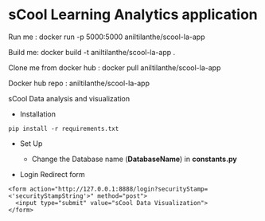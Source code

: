 # sCool Learning Analytics application


Run me : docker run -p 5000:5000 aniltilanthe/scool-la-app


Build me: docker build -t aniltilanthe/scool-la-app .


Clone me from docker hub :  docker pull aniltilanthe/scool-la-app


Docker hub repo :  aniltilanthe/scool-la-app






sCool Data analysis and visualization


* Installation

```
pip install -r requirements.txt
```



* Set Up

  - Change the Database name (**DatabaseName**) in **constants.py**




* Login Redirect form

```
<form action="http://127.0.0.1:8888/login?securityStamp=<'securityStampString'>" method="post">
  <input type="submit" value="sCool Data Visualization">
</form>
```
